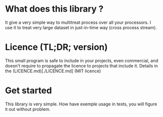 # What does this library ?
It give a very simple way to multitreat process over all your processors.
I use it to treat very large dataset in just-in-time way (cross process stream).

# Licence (TL;DR; version)
This small program is safe to include in your projects, even commercial, and doesn't require to propagate the licence to projects that include it.
Details in the (LICENCE.md)[./LICENCE.md] (MIT licence)

# Get started
This library is very simple.
How have exemple usage in tests, you will figure it out without problem.
